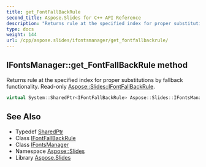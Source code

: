 ```yaml
---
title: get_FontFallBackRule
second_title: Aspose.Slides for C++ API Reference
description: "Returns rule at the specified index for proper substitutions by fallback functionality. Read-only Aspose::Slides::IFontFallBackRule."
type: docs
weight: 144
url: /cpp/aspose.slides/ifontsmanager/get_fontfallbackrule/
---
```

## IFontsManager::get_FontFallBackRule method


Returns rule at the specified index for proper substitutions by fallback functionality. Read-only [Aspose::Slides::IFontFallBackRule](../../ifontfallbackrule/).

```cpp
virtual System::SharedPtr<IFontFallBackRule> Aspose::Slides::IFontsManager::get_FontFallBackRule(int32_t index)=0
```

## See Also

* Typedef [SharedPtr](../../../system/sharedptr/)
* Class [IFontFallBackRule](../../ifontfallbackrule/)
* Class [IFontsManager](../)
* Namespace [Aspose::Slides](../../)
* Library [Aspose.Slides](../../../)
